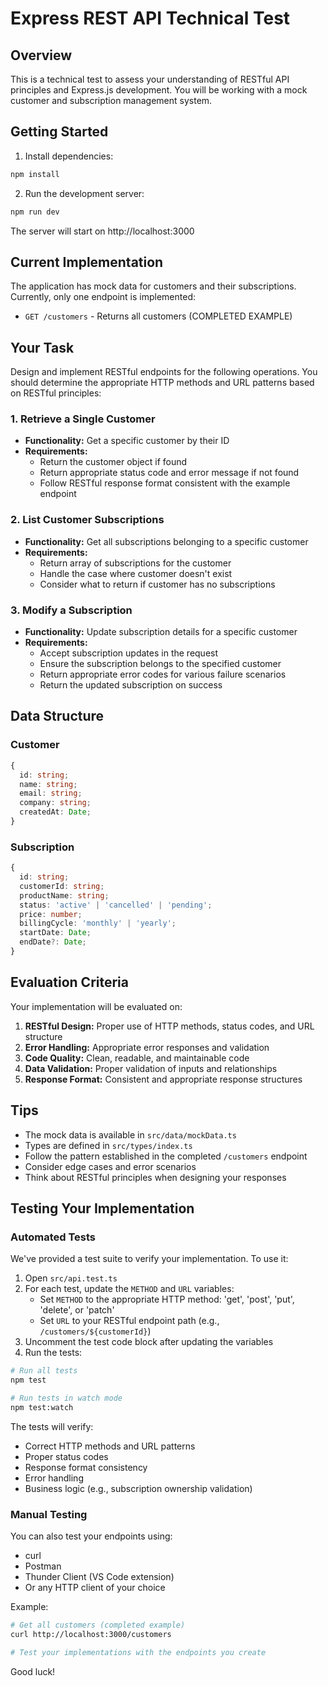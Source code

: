 # Express REST API Technical Test

## Overview
This is a technical test to assess your understanding of RESTful API principles and Express.js development. You will be working with a mock customer and subscription management system.

## Getting Started

1. Install dependencies:
```bash
npm install
```

2. Run the development server:
```bash
npm run dev
```

The server will start on http://localhost:3000

## Current Implementation

The application has mock data for customers and their subscriptions. Currently, only one endpoint is implemented:

- `GET /customers` - Returns all customers (COMPLETED EXAMPLE)

## Your Task

Design and implement RESTful endpoints for the following operations. You should determine the appropriate HTTP methods and URL patterns based on RESTful principles:

### 1. Retrieve a Single Customer
- **Functionality:** Get a specific customer by their ID
- **Requirements:**
  - Return the customer object if found
  - Return appropriate status code and error message if not found
  - Follow RESTful response format consistent with the example endpoint

### 2. List Customer Subscriptions
- **Functionality:** Get all subscriptions belonging to a specific customer
- **Requirements:**
  - Return array of subscriptions for the customer
  - Handle the case where customer doesn't exist
  - Consider what to return if customer has no subscriptions

### 3. Modify a Subscription
- **Functionality:** Update subscription details for a specific customer
- **Requirements:**
  - Accept subscription updates in the request
  - Ensure the subscription belongs to the specified customer
  - Return appropriate error codes for various failure scenarios
  - Return the updated subscription on success

## Data Structure

### Customer
```typescript
{
  id: string;
  name: string;
  email: string;
  company: string;
  createdAt: Date;
}
```

### Subscription
```typescript
{
  id: string;
  customerId: string;
  productName: string;
  status: 'active' | 'cancelled' | 'pending';
  price: number;
  billingCycle: 'monthly' | 'yearly';
  startDate: Date;
  endDate?: Date;
}
```

## Evaluation Criteria

Your implementation will be evaluated on:

1. **RESTful Design:** Proper use of HTTP methods, status codes, and URL structure
2. **Error Handling:** Appropriate error responses and validation
3. **Code Quality:** Clean, readable, and maintainable code
4. **Data Validation:** Proper validation of inputs and relationships
5. **Response Format:** Consistent and appropriate response structures

## Tips

- The mock data is available in `src/data/mockData.ts`
- Types are defined in `src/types/index.ts`
- Follow the pattern established in the completed `/customers` endpoint
- Consider edge cases and error scenarios
- Think about RESTful principles when designing your responses

## Testing Your Implementation

### Automated Tests

We've provided a test suite to verify your implementation. To use it:

1. Open `src/api.test.ts`
2. For each test, update the `METHOD` and `URL` variables:
   - Set `METHOD` to the appropriate HTTP method: 'get', 'post', 'put', 'delete', or 'patch'
   - Set `URL` to your RESTful endpoint path (e.g., `/customers/${customerId}`)
3. Uncomment the test code block after updating the variables
4. Run the tests:

```bash
# Run all tests
npm test

# Run tests in watch mode
npm test:watch
```

The tests will verify:
- Correct HTTP methods and URL patterns
- Proper status codes
- Response format consistency
- Error handling
- Business logic (e.g., subscription ownership validation)

### Manual Testing

You can also test your endpoints using:
- curl
- Postman
- Thunder Client (VS Code extension)
- Or any HTTP client of your choice

Example:
```bash
# Get all customers (completed example)
curl http://localhost:3000/customers

# Test your implementations with the endpoints you create
```

Good luck!